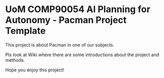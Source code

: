 # UoM COMP90054 AI Planning for Autonomy - Pacman Project Template

This project is about Pacman in one of our subjects.

Pls look at Wiki where there are some introductions about the project and methods.

Hope you enjoy this project!

